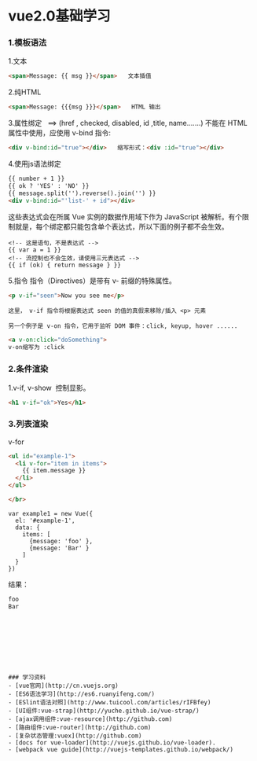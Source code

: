 # vue2.0基础学习


### 1.模板语法
1.文本

```html
<span>Message: {{ msg }}</span>   文本插值
```
2.纯HTML
```html
<span>Message: {{{msg }}}</span>   HTML 输出
```
3.属性绑定   ==>  (href , checked, disabled, id ,title, name.......)
不能在 HTML 属性中使用，应使用 v-bind 指令:
```html
<div v-bind:id="true"></div>   缩写形式：<div :id="true"></div>
```
4.使用js语法绑定
```html
{{ number + 1 }}
{{ ok ? 'YES' : 'NO' }}
{{ message.split('').reverse().join('') }}
<div v-bind:id="'list-' + id"></div>
```
这些表达式会在所属 Vue 实例的数据作用域下作为 JavaScript 被解析。有个限制就是，每个绑定都只能包含单个表达式，所以下面的例子都不会生效。
```
<!-- 这是语句，不是表达式 -->
{{ var a = 1 }}
<!-- 流控制也不会生效，请使用三元表达式 -->
{{ if (ok) { return message } }}
``` 
5.指令
指令（Directives）是带有 v- 前缀的特殊属性。

```html
<p v-if="seen">Now you see me</p>
```
```
这里， v-if 指令将根据表达式 seen 的值的真假来移除/插入 <p> 元素
```
```
另一个例子是 v-on 指令，它用于监听 DOM 事件：click, keyup, hover ......
```
```html
<a v-on:click="doSomething">   
v-on缩写为 :click
```
### 2.条件渲染
1.v-if,  v-show  控制显影。
```html
<h1 v-if="ok">Yes</h1>
```
### 3.列表渲染
v-for
```html
<ul id="example-1">
  <li v-for="item in items">
    {{ item.message }}
  </li>
</ul>

</br>
```
```
var example1 = new Vue({
  el: '#example-1',
  data: {
    items: [
      {message: 'foo' },
      {message: 'Bar' }
    ]
  }
})
```
结果：
``` markdown
foo
Bar
```
```








### 学习资料
- [vue官网](http://cn.vuejs.org)
- [ES6语法学习](http://es6.ruanyifeng.com/)
- [ESlint语法对照](http://www.tuicool.com/articles/rIFBfey)
- [UI组件:vue-strap](http://yuche.github.io/vue-strap/)
- [ajax调用组件:vue-resource](http://github.com)
- [路由组件:vue-router](http://github.com)
- [复杂状态管理:vuex](http://github.com)
- [docs for vue-loader](http://vuejs.github.io/vue-loader).
- [webpack vue guide](http://vuejs-templates.github.io/webpack/)
